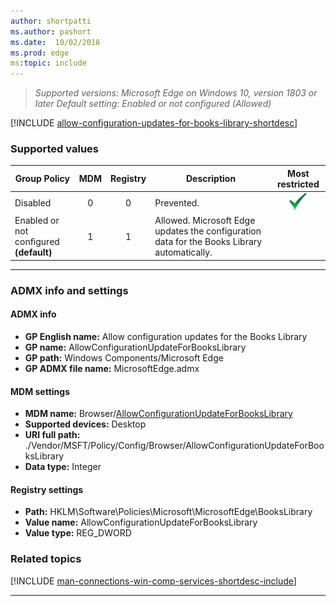 ```yaml
---
author: shortpatti
ms.author: pashort
ms.date:  10/02/2018
ms.prod: edge
ms:topic: include
---
```


<!-- ## Allow configuration updates for the Books Library -->
>*Supported versions: Microsoft Edge on Windows 10, version 1803 or later* 
>*Default setting:  Enabled or not configured (Allowed)*

[!INCLUDE [allow-configuration-updates-for-books-library-shortdesc](../shortdesc/allow-configuration-updates-for-books-library-shortdesc.md)]

### Supported values

|Group Policy  |MDM |Registry |Description |Most restricted |
|---|:---:|:---:|---|:---:|
|Disabled |0 |0 |Prevented. |![Most restricted value](../images/check-gn.png) |
|Enabled or not configured<br>**(default)** |1 |1 |Allowed. Microsoft Edge updates the configuration data for the Books Library automatically. | |
---

### ADMX info and settings

#### ADMX info
- **GP English name:** Allow configuration updates for the Books Library
- **GP name:** AllowConfigurationUpdateForBooksLibrary
- **GP path:** Windows Components/Microsoft Edge
- **GP ADMX file name:** MicrosoftEdge.admx

#### MDM settings
- **MDM name:** Browser/[AllowConfigurationUpdateForBooksLibrary](https://docs.microsoft.com/en-us/windows/client-management/mdm/policy-csp-browser#browser-allowconfigurationupdateforbookslibrary)
- **Supported devices:** Desktop
- **URI full path:** ./Vendor/MSFT/Policy/Config/Browser/AllowConfigurationUpdateForBooksLibrary 
- **Data type:** Integer

#### Registry settings
- **Path:** HKLM\Software\Policies\Microsoft\MicrosoftEdge\BooksLibrary
- **Value name:** AllowConfigurationUpdateForBooksLibrary 
- **Value type:** REG_DWORD

### Related topics

[!INCLUDE [man-connections-win-comp-services-shortdesc-include](man-connections-win-comp-services-shortdesc-include.md)]

<hr>
